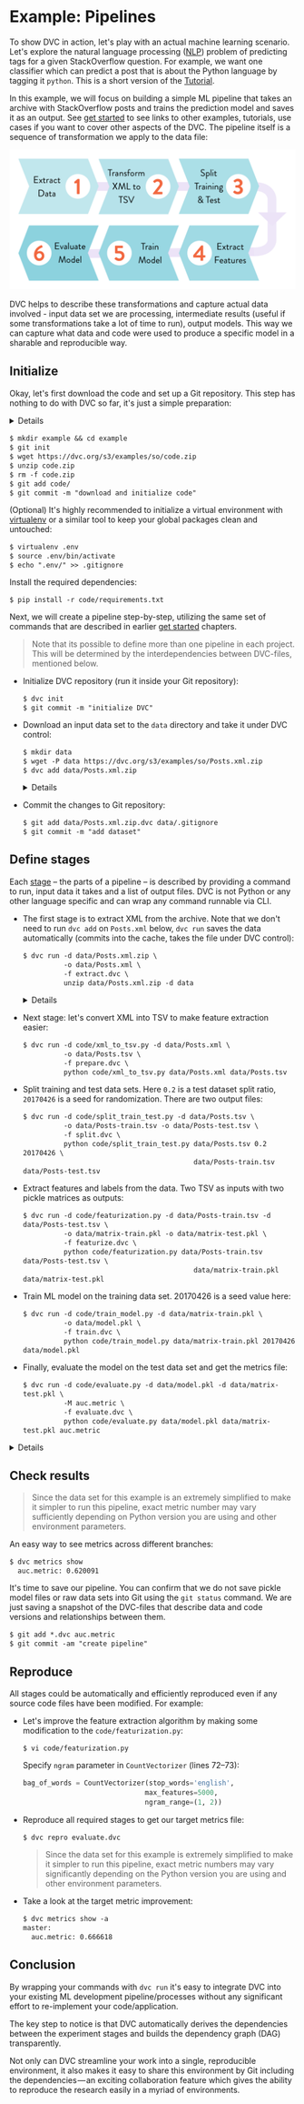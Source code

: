 # Example: Pipelines

To show DVC in action, let's play with an actual machine learning scenario.
Let's explore the natural language processing
([NLP](https://en.wikipedia.org/wiki/Natural_language_processing)) problem of
predicting tags for a given StackOverflow question. For example, we want one
classifier which can predict a post that is about the Python language by tagging
it `python`. This is a short version of the [Tutorial](/doc/tutorial).

In this example, we will focus on building a simple ML pipeline that takes an
archive with StackOverflow posts and trains the prediction model and saves it as
an output. See [get started](/doc/get-started) to see links to other examples,
tutorials, use cases if you want to cover other aspects of the DVC. The pipeline
itself is a sequence of transformation we apply to the data file:

![](/static/img/example-flow-2x.png)

DVC helps to describe these transformations and capture actual data involved -
input data set we are processing, intermediate results (useful if some
transformations take a lot of time to run), output models. This way we can
capture what data and code were used to produce a specific model in a sharable
and reproducible way.

## Initialize

Okay, let's first download the code and set up a Git repository. This step has
nothing to do with DVC so far, it's just a simple preparation:

<details>

### Expand to learn how to download on Windows

Windows doesn't ship `wget` utility by default, so you'll need to use just use
your browser to download `code.zip`.

</details>

```dvc
$ mkdir example && cd example
$ git init
$ wget https://dvc.org/s3/examples/so/code.zip
$ unzip code.zip
$ rm -f code.zip
$ git add code/
$ git commit -m "download and initialize code"
```

(Optional) It's highly recommended to initialize a virtual environment with
[virtualenv](https://virtualenv.pypa.io/en/stable/) or a similar tool to keep
your global packages clean and untouched:

```dvc
$ virtualenv .env
$ source .env/bin/activate
$ echo ".env/" >> .gitignore
```

Install the required dependencies:

```dvc
$ pip install -r code/requirements.txt
```

Next, we will create a pipeline step-by-step, utilizing the same set of commands
that are described in earlier [get started](/doc/get-started) chapters.

> Note that its possible to define more than one pipeline in each project. This
> will be determined by the interdependencies between DVC-files, mentioned
> below.

- Initialize DVC repository (run it inside your Git repository):

  ```dvc
  $ dvc init
  $ git commit -m "initialize DVC"
  ```

- Download an input data set to the `data` directory and take it under DVC
  control:

  ```dvc
  $ mkdir data
  $ wget -P data https://dvc.org/s3/examples/so/Posts.xml.zip
  $ dvc add data/Posts.xml.zip
  ```

  <details>

  When we run `dvc add` `Posts.xml.zip`, DVC creates a
  [DVC-file](/doc/user-guide/dvc-file-format).

  ### Expand to learn more about DVC internals

  `dvc init` created a new directory `example/.dvc/` with `config`, `.gitignore`
  files and the `cache` directory. These files and directories are hidden from
  users in general. Users don't interact with these files directly. See
  [DVC Files and Directories](/doc/user-guide/dvc-files-and-directories) to
  learn more.

  Note that the DVC-file created by `dvc add` has no dependencies, a.k.a. an
  "_orphan_ stage file":

  ```yaml
  md5: 4dbe7a4e5a0d41b652f3d6286c4ae788
  outs:
    - cache: true
      md5: ce68b98d82545628782c66192c96f2d2
      path: Posts.xml.zip
  ```

  This is the file that should be committed into a version control system
  instead of the data file itself.

  Actual data file `Posts.xml.zip` is linked into the `.dvc/cache` directory,
  under the `.dvc/cache/ce/68b98d82545628782c66192c96f2d2` name and is added to
  `.gitignore`. Even if you remove it in the workspace, or checkout a different
  branch/commit the data is not lost if a corresponding DVC-file is committed.
  It's enough to run `dvc checkout` or `dvc pull` to restore data files.

  </details>

- Commit the changes to Git repository:

  ```dvc
  $ git add data/Posts.xml.zip.dvc data/.gitignore
  $ git commit -m "add dataset"
  ```

## Define stages

Each [stage](/doc/commands-reference/run) – the parts of a pipeline – is
described by providing a command to run, input data it takes and a list of
output files. DVC is not Python or any other language specific and can wrap any
command runnable via CLI.

- The first stage is to extract XML from the archive. Note that we don't need to
  run `dvc add` on `Posts.xml` below, `dvc run` saves the data automatically
  (commits into the cache, takes the file under DVC control):

  ```dvc
  $ dvc run -d data/Posts.xml.zip \
            -o data/Posts.xml \
            -f extract.dvc \
            unzip data/Posts.xml.zip -d data
  ```

  <details>

  Similar to `dvc add`, `dvc run` creates a
  [DVC-file](/doc/user-guide/dvc-file-format) (or "stage file").

  ### Expand to learn more about DVC internals

  Here's what the DVC-file (stage file, with dependencies `deps`) looks like:

  ```yaml
  cmd: ' unzip data/Posts.xml.zip -d data'
  deps:
    - md5: ce68b98d82545628782c66192c96f2d2
      path: data/Posts.xml.zip
  md5: abaf651846ec4fb7a4a8e1a685546ed9
  outs:
    - cache: true
      md5: a304afb96060aad90176268345e10355
      path: data/Posts.xml
  ```

  This file is using the same technique - pointers (md5 hashes) to the cache to
  describe and version control dependencies and outputs. Output `Posts.xml` file
  is automatically added to the `.gitignore` file and a link is created into a
  cache `.dvc/cache/a3/04afb96060aad90176268345e10355` to save it.

  Two things are worth noticing here. First, by analyzing dependencies and
  outputs that DVC-files describe, we can restore the full chain (DAG) of
  commands we need to apply. This is important when you run `dvc repro` to
  reproduce the final or intermediate result.

  Second, you should see by now that the actual data is stored in the
  `.dvc/cache` directory, each file having a name in a form of an md5 hash. This
  cache is similar to Git's internal objects store but made specifically to
  handle large data files.

  > **Note!** For performance with large datasets, DVC can use file links from
  > the cache to the workspace to avoid copying actual file contents. Refer to
  > [File link types](/docs/user-guide/large-dataset-optimization#file-link-types-for-the-dvc-cache)
  > to learn which options exist and how to enable them.

  </details>

- Next stage: let's convert XML into TSV to make feature extraction easier:

  ```dvc
  $ dvc run -d code/xml_to_tsv.py -d data/Posts.xml \
            -o data/Posts.tsv \
            -f prepare.dvc \
            python code/xml_to_tsv.py data/Posts.xml data/Posts.tsv
  ```

- Split training and test data sets. Here `0.2` is a test dataset split ratio,
  `20170426` is a seed for randomization. There are two output files:

  ```dvc
  $ dvc run -d code/split_train_test.py -d data/Posts.tsv \
            -o data/Posts-train.tsv -o data/Posts-test.tsv \
            -f split.dvc \
            python code/split_train_test.py data/Posts.tsv 0.2 20170426 \
                                            data/Posts-train.tsv data/Posts-test.tsv
  ```

- Extract features and labels from the data. Two TSV as inputs with two pickle
  matrices as outputs:

  ```dvc
  $ dvc run -d code/featurization.py -d data/Posts-train.tsv -d data/Posts-test.tsv \
            -o data/matrix-train.pkl -o data/matrix-test.pkl \
            -f featurize.dvc \
            python code/featurization.py data/Posts-train.tsv data/Posts-test.tsv \
                                            data/matrix-train.pkl data/matrix-test.pkl
  ```

- Train ML model on the training data set. 20170426 is a seed value here:

  ```dvc
  $ dvc run -d code/train_model.py -d data/matrix-train.pkl \
            -o data/model.pkl \
            -f train.dvc \
            python code/train_model.py data/matrix-train.pkl 20170426 data/model.pkl
  ```

- Finally, evaluate the model on the test data set and get the metrics file:

  ```dvc
  $ dvc run -d code/evaluate.py -d data/model.pkl -d data/matrix-test.pkl \
            -M auc.metric \
            -f evaluate.dvc \
            python code/evaluate.py data/model.pkl data/matrix-test.pkl auc.metric
  ```

<details>

### Expand to learn more about DVC internals

By analyzing dependencies and outputs in DVC-files, we can restore the full
chain of commands (DAG) we need to apply. This is important when you run
`dvc repro` to reproduce the final or intermediate result.

`dvc pipeline show` helps to visualize pipelines (run it with `-c` option to see
actual commands instead of DVC-files):

```dvc
$ dvc pipeline show --ascii evaluate.dvc

       .------------------------.
       | data/Posts.xml.zip.dvc |
       `------------------------'
                    *
                    *
                    *
            .-------------.
            | extract.dvc |
            `-------------'
                    *
                    *
                    *
            .-------------.
            | prepare.dvc |
            `-------------'
                    *
                    *
                    *
              .-----------.
              | split.dvc |
              `-----------'
                    *
                    *
                    *
            .---------------.
            | featurize.dvc |
            `---------------'
             **           ***
           **                **
         **                    **
.-----------.                    **
| train.dvc |                  **
`-----------'                **
             **           ***
               **       **
                 **   **
            .--------------.
            | evaluate.dvc |
            `--------------'
```

</details>

## Check results

> Since the data set for this example is an extremely simplified to make it
> simpler to run this pipeline, exact metric number may vary sufficiently
> depending on Python version you are using and other environment parameters.

An easy way to see metrics across different branches:

```dvc
$ dvc metrics show
  auc.metric: 0.620091
```

It's time to save our pipeline. You can confirm that we do not save pickle model
files or raw data sets into Git using the `git status` command. We are just
saving a snapshot of the DVC-files that describe data and code versions and
relationships between them.

```dvc
$ git add *.dvc auc.metric
$ git commit -am "create pipeline"
```

## Reproduce

All stages could be automatically and efficiently reproduced even if any source
code files have been modified. For example:

- Let's improve the feature extraction algorithm by making some modification to
  the `code/featurization.py`:

  ```dvc
  $ vi code/featurization.py
  ```

  Specify `ngram` parameter in `CountVectorizer` (lines 72–73):

  ```python
  bag_of_words = CountVectorizer(stop_words='english',
                                max_features=5000,
                                ngram_range=(1, 2))
  ```

- Reproduce all required stages to get our target metrics file:

  ```dvc
  $ dvc repro evaluate.dvc
  ```

  > Since the data set for this example is extremely simplified to make it
  > simpler to run this pipeline, exact metric numbers may vary significantly
  > depending on the Python version you are using and other environment
  > parameters.

- Take a look at the target metric improvement:

  ```dvc
  $ dvc metrics show -a
  master:
    auc.metric: 0.666618
  ```

## Conclusion

By wrapping your commands with `dvc run` it's easy to integrate DVC into your
existing ML development pipeline/processes without any significant effort to
re-implement your code/application.

The key step to notice is that DVC automatically derives the dependencies
between the experiment stages and builds the dependency graph (DAG)
transparently.

Not only can DVC streamline your work into a single, reproducible environment,
it also makes it easy to share this environment by Git including the
dependencies — an exciting collaboration feature which gives the ability to
reproduce the research easily in a myriad of environments.

